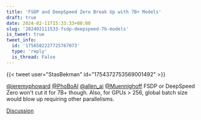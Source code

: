 ```yaml
---
title: 'FSDP and DeepSpeed Zero Break Up with 7B+ Models'
draft: true
date: 2024-02-11T15:33:33+00:00
slug: '202402111533-fsdp-deepspeed-7b-models'
is_tweet: true
tweet_info:
  id: '1756582227725767073'
  type: 'reply'
  is_thread: False
---
```




{{< tweet user="StasBekman" id="1754372753569001492" >}}

[@jeremyphoward](https://x.com/jeremyphoward) [@PhoBoAI](https://x.com/PhoBoAI) [@allen_ai](https://x.com/allen_ai) [@Muennighoff](https://x.com/Muennighoff) FSDP or DeepSpeed Zero won't cut it for 7B+ though. Also, for GPUs &gt; 256, global batch size would blow up requiring other parallelisms.

[Discussion](https://x.com/sytelus/status/1756582227725767073)
